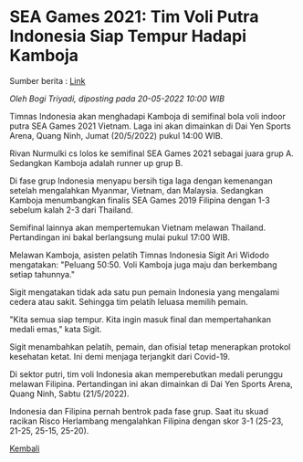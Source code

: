 # SEA Games 2021: Tim Voli Putra Indonesia Siap Tempur Hadapi Kamboja
Sumber berita : [Link](https://www.liputan6.com/bola/read/4966789/sea-games-2021-tim-voli-putra-indonesia-siap-tempur-hadapi-kamboja)

_Oleh Bogi Triyadi, diposting pada 20-05-2022 10:00 WIB_

Timnas Indonesia akan menghadapi Kamboja di semifinal bola voli indoor putra SEA Games 2021 Vietnam. Laga ini akan dimainkan di Dai Yen Sports Arena, Quang Ninh, Jumat (20/5/2022) pukul 14:00 WIB.

Rivan Nurmulki cs lolos ke semifinal SEA Games 2021 sebagai juara grup A. Sedangkan Kamboja adalah runner up grup B.

Di fase grup Indonesia menyapu bersih tiga laga dengan kemenangan setelah mengalahkan Myanmar, Vietnam, dan Malaysia. Sedangkan Kamboja menumbangkan finalis SEA Games 2019 Filipina dengan 1-3 sebelum kalah 2-3 dari Thailand.

Semifinal lainnya akan mempertemukan Vietnam melawan Thailand. Pertandingan ini bakal berlangsung mulai pukul 17:00 WIB.

Melawan Kamboja, asisten pelatih Timnas Indonesia Sigit Ari Widodo mengatakan: "Peluang 50:50. Voli Kamboja juga maju dan berkembang setiap tahunnya."

Sigit mengatakan tidak ada satu pun pemain Indonesia yang mengalami cedera atau sakit. Sehingga tim pelatih leluasa memilih pemain.

"Kita semua siap tempur. Kita ingin masuk final dan mempertahankan medali emas," kata Sigit.

Sigit menambahkan pelatih, pemain, dan ofisial tetap menerapkan protokol kesehatan ketat. Ini demi menjaga terjangkit dari Covid-19.

Di sektor putri, tim voli Indonesia akan memperebutkan medali perunggu melawan Filipina. Pertandingan ini akan dimainkan di Dai Yen Sports Arena, Quang Ninh, Sabtu (21/5/2022).

Indonesia dan Filipina pernah bentrok pada fase grup. Saat itu skuad racikan Risco Herlambang mengalahkan Filipina dengan skor 3-1 (25-23, 21-25, 25-15, 25-20).

[Kembali](index.html)